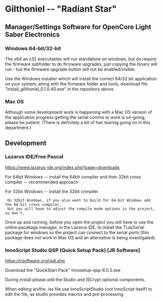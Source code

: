 # Gilthoniel -- "Radiant Star"

## Manager/Settings Software for OpenCore Light Saber Electronics

### Windows 64-bit/32-bit
The x64 an x32 executables will run standalone on windows, but do require the firmware subfolder
to do firmware upgrades, just copying the binary will run - but the firmware upgrade button
will not be enabled/visible.

Use the Windows installer which will install the correct 64/32 bit application on your system, along
with the firmware folder and tools, download file "install_gilthoniel_0.1.0.40.exe" in the repository above.

### Mac OS
Although some development work is happening with a Mac OS version of the application 
progress getting the serial comms to work is on-going, please be patient. (There is definitely 
a bit of hair tearing going on in this department.)

## Development

### Lazarus IDE/Free Pascal
  https://www.lazarus-ide.org/index.php?page=downloads
  
  For 64bit Windows
  -- install the 64bit compiler and then 32bit cross compiler -- recommended approach
  
  For 32bit Windows
  -- install the 32bit compiler
  
     On 32bit Windows, if you also want to build for 64-bit Windows add the 64 bit cross compiler,
     but you will have to adjust the compile mode options in the project, so don't.

Once up and running, before you open the project you will have to use the online pacakage manager, 
in the Lazarus IDE, to install the TLazSerial package for windows so the project can connect to the 
serial ports (this package does not work in Mac OS and an alternative is being investigated).

### InnoScript Studio QSP (Quick Setup Pack) [JR Software]
  https://jrsoftware.org/isdl.php
  
  Download the "QuickStart Pack" innosetup-qsp-6.0.5.exe
  
  During install please add the Studio and ISCrypt optional components.
  
  When editing an/the .iss file use InnoScriptStudio (not InnoScript itself) to edit
  the file, as studio provides macros and pre-processing.

